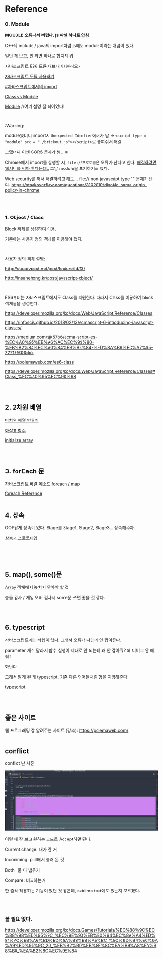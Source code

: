 # Reference

### 0. Module

**MOUDLE 오류나서 버렸다. js 파일 하나로 합침**

C++의 include / java의 import처럼 js에도 module이라는 개념이 있다.

일단 해 보고, 안 되면 하나로 합치지 뭐

[자바스크립트 ES6 모듈 내보내기/ 불러오기](http://www.daleseo.com/js-module-import/)

[자바스크립트 모듈 사용하기](https://jeong-pro.tistory.com/122)

[#자바스크립트에서의 import](https://asfirstalways.tistory.com/236)

[Class vs Module](https://medium.com/@darrion/javascript-es6-classes-modules-c5169555317d)

[Module](https://poiemaweb.com/es6-module) //여기 설명 잘 되어있다!

<br/>

:Warning:

module썼더니 import시 `Unexpected Idenfier`에러가 남 ⇒  `<script type = "module" src = "./brickout.js"></script>`로 붙여줘서 해결

그랬더니 이젠 CORS 문제가 남.. ⇒

Chrome에서 import를 실행할 시, `file://프로토콜`은 오류가 난다고 한다. [해결하려면 웹서버를 써야 한다는데..](https://stackoverflow.com/questions/52343339/javascript-import-module-to-index-html-not-running-due-to-errors) 그냥 module을 포기하기로 했다.

Web security를 꺼서 해결하려고 해도... file:// non-javascript type "" 문제가 난다.
https://stackoverflow.com/questions/3102819/disable-same-origin-policy-in-chrome


<br>
<br>

### 1. Object / Class

Block 객체를 생성하여 이용.

기존에는 사용자 정의 객체를 이용해야 했다.
  
  
<br/>

사용자 정의 객체 설명: 

http://steadypost.net/post/lecture/id/13/

http://insanehong.kr/post/javascript-object/
  
<br/>
  
  
ES6부터는 자바스크립트에서도 Class를 지원한다. 따라서 Class를 이용하여 block 객체들을 생성한다.

https://developer.mozilla.org/ko/docs/Web/JavaScript/Reference/Classes

https://infoscis.github.io/2018/02/13/ecmascript-6-introducing-javascript-classes/

https://medium.com/sjk5766/ecma-script-es-%EC%A0%95%EB%A6%AC%EC%99%80-%EB%B2%84%EC%A0%84%EB%B3%84-%ED%8A%B9%EC%A7%95-77715f696dcb

https://poiemaweb.com/es6-class

https://developer.mozilla.org/ko/docs/Web/JavaScript/Reference/Classes#Class_%EC%A0%95%EC%9D%98


<br/>
<br/>

## 2. 2차원 배열

[다차원 배열 만들기](https://smilerici.tistory.com/71)

[화살표 함수](https://smilerici.tistory.com/56?category=714049)

[initialize array](https://stackoverflow.com/questions/4852017/how-to-initialize-an-arrays-length-in-javascript)

<br/>
<br/>

## 3. forEach 문

[자바스크립트 배열 메소드 foreach / map](https://medium.com/@hongkevin/js-1-%EC%9E%90%EB%B0%94%EC%8A%A4%ED%81%AC%EB%A6%BD%ED%8A%B8-%EB%B0%B0%EC%97%B4-%EB%A9%94%EC%84%9C%EB%93%9C-1-foreach-map-b1cb1c2237d1)

[foreach Reference](https://developer.mozilla.org/ko/docs/Web/JavaScript/Reference/Global_Objects/Array/forEach)
<br/>
<br/>

## 4. 상속

OOP답게 상속이 있다. Stage를 Stage1, Stage2, Stage3... 상속해주자.

[상속과 프로토타입](https://developer.mozilla.org/ko/docs/Web/JavaScript/Guide/Inheritance_and_the_prototype_chain)


<br/>
<br/>
<br/>

## 5. map(),  some()문

[Array 객체에서 놓치지 말아야 할 것](https://programmingsummaries.tistory.com/357)

충돌 검사 / 게임 오버 검사시 some문 쓰면 좋을 것 같다.

<br>
<br>

## 6. typescript

자바스크립트에는 타입이 없다. 그래서 오류가 나는데 안 잡아준다.

parameter 개수 달라서 함수 실행이 제대로 안 되는데 왜 안 잡아줘? 왜 디버그 안 해줘?

화난다

그래서 알게 된 게 typescript. 기존 다른 언어들처럼 형을 지정해준다

[typescript](https://poiemaweb.com/typescript-introduction)


<br>
<br>

## 좋은 사이트

웹 프로그래밍 잘 알려주는 사이트 (강추): https://poiemaweb.com/
<br>
<br>

## conflict

conflict 난 사진


![conflict 사진](./conflict.JPG)

이럴 때 잘 보고 원하는 코드로 Accept하면 된다.

Current change: 내가 짠 거

Incomming: pull해서 불러 온 것

Both : 둘 다 냅두기

Compare: 비교하는거


한 줄씩 적용하는 기능이 있던 것 같은데, sublime text에도 있는지 모르겠다.

<br>
<br>

### 볼 필요 없다.

https://developer.mozilla.org/ko/docs/Games/Tutorials/%EC%88%9C%EC%88%98%ED%95%9C_%EC%9E%90%EB%B0%94%EC%8A%A4%ED%81%AC%EB%A6%BD%ED%8A%B8%EB%A5%BC_%EC%9D%B4%EC%9A%A9%ED%95%9C_2D_%EB%B2%BD%EB%8F%8C%EA%B9%A8%EA%B8%B0_%EA%B2%8C%EC%9E%84
